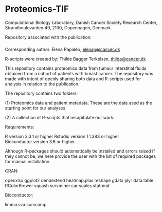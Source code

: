 # Proteomics-TIF

Computational Biology Laboratory, Danish Cancer Society Research Center, Strandboulevarden 49, 2100, Copenhagen, Denmark.

Repository associated with the publication:

###

Corresponding author: Elena Papaleo, elenap@cancer.dk

R-scripts were created by: Thilde Bagger Terkelsen, thilde@cancer.dk

This repository contains proteomics data from tumour interstitial fluids obtained from a cohort of patients with breast cancer. The repository was made with intent of openly sharing both data and R-scripts used for analysis in relation to the publication.

The repository contains two folders:

(1) Proteomics data and patient metadata. These are the data used as the starting point for our analyses.

(2) A collection of R-scripts that recapitulate our work:
                                

Requirements:

R version 3.3.1 or higher
Rstudio version 1.1.383 or higher        
Bioconductor version 3.6 or higher	

Although R-packages should automatically be installed and errors raised if they cannot be, we here provide the user with the list of required packages for manual installation:

CRAN:

openxlsx
ggplot2
dendextend
heatmap.plus
reshape
gdata
plyr
data.table
RColorBrewer
squash
survminer
car
scales
statmod

Bioconductor:

limma
sva
survcomp               
